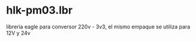 # hlk-pm03.lbr
libreria eagle para conversor 220v - 3v3, el mismo empaque se utiliza para 12V y 24v
